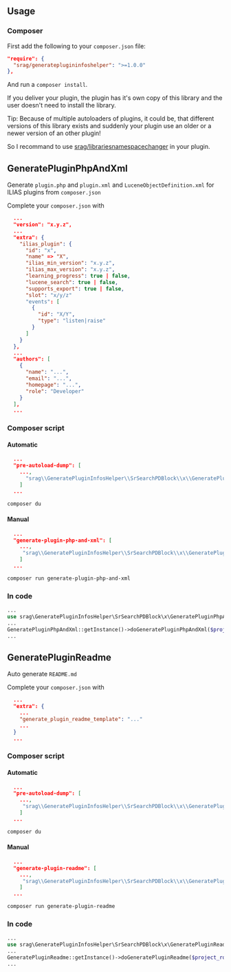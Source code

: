 ## Usage

### Composer

First add the following to your `composer.json` file:

```json
"require": {
  "srag/generateplugininfoshelper": ">=1.0.0"
},
```

And run a `composer install`.

If you deliver your plugin, the plugin has it's own copy of this library and the user doesn't need to install the library.

Tip: Because of multiple autoloaders of plugins, it could be, that different versions of this library exists and suddenly your plugin use an older or a newer version of an other plugin!

So I recommand to use [srag/librariesnamespacechanger](https://packagist.org/packages/srag/librariesnamespacechanger) in your plugin.

## GeneratePluginPhpAndXml

Generate `plugin.php` and `plugin.xml` and `LuceneObjectDefinition.xml` for ILIAS plugins from `composer.json`

Complete your `composer.json` with

```json
  ...
  "version": "x.y.z",
  ...
  "extra": {
    "ilias_plugin": {
      "id": "x",
      "name" => "X",
      "ilias_min_version": "x.y.z",
      "ilias_max_version": "x.y.z",
      "learning_progress": true | false,
      "lucene_search": true | false,
      "supports_export": true | false,
      "slot": "x/y/z"
      "events": [
        {
          "id": "X/Y",
          "type": "listen|raise"
        }
      ]
    }
  },
  ...
  "authors": [
    {
      "name": "...",
      "email": "...",
      "homepage": "...",
      "role": "Developer"
    }
  ],
  ...
```

### Composer script

#### Automatic

```json
  ...
  "pre-autoload-dump": [
    ...,
      "srag\\GeneratePluginInfosHelper\\SrSearchPDBlock\\x\\GeneratePluginPhpAndXml::generatePluginPhpAndXml"
    ]
  ...
```

```bash
composer du
```

#### Manual

```json
  ...
  "generate-plugin-php-and-xml": [
    ...,
     "srag\\GeneratePluginInfosHelper\\SrSearchPDBlock\\x\\GeneratePluginPhpAndXml::generatePluginPhpAndXml"
    ]
  ...
```

```bash
composer run generate-plugin-php-and-xml
```

### In code

```php
...
use srag\GeneratePluginInfosHelper\SrSearchPDBlock\x\GeneratePluginPhpAndXml; 
...
GeneratePluginPhpAndXml::getInstance()->doGeneratePluginPhpAndXml($project_root, $autogenerated_comment = false, $log = false);
...
```

## GeneratePluginReadme

Auto generate `README.md`

Complete your `composer.json` with

```json
  ...
  "extra": {
    ...
    "generate_plugin_readme_template": "..."
    ...
  }
  ...
```

### Composer script

#### Automatic

```json
  ...
  "pre-autoload-dump": [
    ...,
     "srag\\GeneratePluginInfosHelper\\SrSearchPDBlock\\x\\GeneratePluginReadme::generatePluginReadme"
    ]
  ...
```

```bash
composer du
```

#### Manual

```json
  ...
  "generate-plugin-readme": [
    ...,
     "srag\\GeneratePluginInfosHelper\\SrSearchPDBlock\\x\\GeneratePluginReadme::generatePluginReadme"
    ]
  ...
```

```bash
composer run generate-plugin-readme
```

### In code

```php
...
use srag\GeneratePluginInfosHelper\SrSearchPDBlock\x\GeneratePluginReadme; 
...
GeneratePluginReadme::getInstance()->doGeneratePluginReadme($project_root, $template = null, $autogenerated_comment = false, $log = false);
...
```

